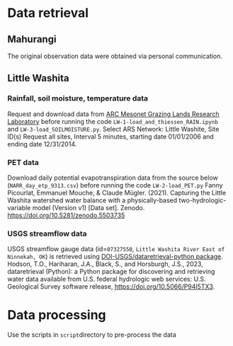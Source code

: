 # Data retrieval

## Mahurangi
The original observation data were obtained via personal communication. 

## Little Washita
### Rainfall, soil moisture, temperature data
Request and download data from [ARC Mesonet Grazing Lands Research Laboratory](https://ars.mesonet.org/data-files/data-request/) before running the code `LW-1-load_and_thiessen_RAIN.ipynb` and `LW-3-load_SOILMOISTURE.py`. Select ARS Network: Little Washite, Site ID(s) Request all sites, Interval 5 minutes, starting date 01/01/2006 and ending date 12/31/2014. 

### PET data
Download daily potential evapotranspiration data from the source below (`NARR_day_etp_9313.csv`) before running the code `LW-2-load_PET.py`
    Fanny Picourlat, Emmanuel Mouche, & Claude Mügler. (2021). Capturing the Little Washita watershed water balance with a physically-based two-hydrologic-variable model (Version v1) [Data set]. Zenodo. https://doi.org/10.5281/zenodo.5503735


### USGS streamflow data
USGS streamflow gauge data (id=`07327550`, `Little Washita River East of Ninnekah, OK`) is retrieved using [DOI-USGS/dataretrieval-python package](https://github.com/DOI-USGS/dataretrieval-python). 
    Hodson, T.O., Hariharan, J.A., Black, S., and Horsburgh, J.S., 2023, dataretrieval (Python): a Python package for discovering and retrieving water data available from U.S. federal hydrologic web services: U.S. Geological Survey software release, https://doi.org/10.5066/P94I5TX3.

# Data processing 
Use the scripts in `script`directory to pre-process the data